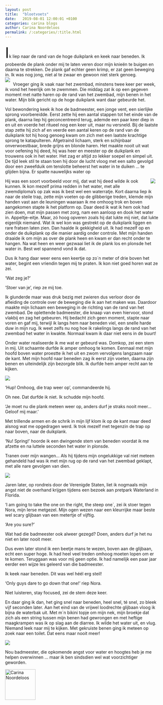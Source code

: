 ```yaml
---
layout: post
title:  "blootvoets"
date:   2019-08-01 12:00:01 +0100
categories: carina blogs
author: Carina Noordeloos
permalink: /:categories/:title.html
---
```

<div><font size="+10">I</font>k liep naar de rand van de hoge duikplank en keek naar beneden. Ik probeerde de plank onder mij te laten veren door mijn knieën te buigen en daarna te strekken. De plank gaf echter geen krimp, er zat geen beweging in. Ik was nog jong, niet al te zwaar en gewoon niet sterk genoeg.</div>

<div style="float:left;margin:0 10px 10px 0"><img src="/assets/blootvoets 1.jpg"/></div>

Vroeger ging ik vaak naar het zwembad, minstens twee keer per week, ik vond het heerlijk om te zwemmen. Die middag zat ik op een gegeven moment met natte haren op de rand van het zwembad, mijn benen in het water. Mijn blik gericht op de hoge duikplank want daar gebeurde het.

Vol bewondering keek ik hoe de badmeester, een jonge vent, een sierlijke sprong voorbereidde. Eerst zette hij een aantal stappen tot het einde van de plank, daarna liep hij geconcentreerd terug, ademde een paar keer diep in en uit en voerde het ritueel nog een keer uit, maar nu versneld. Bij de laatste stap zette hij zich af en veerde een aantal keren op de rand van de duikplank tot hij hoog genoeg kwam om zich met een laatste krachtige sprong te katapulteren. Afgetraind lichaam, sterk en schijnbaar onverwoestbaar, brede grijns en blonde haren. Het maakte nooit uit wat voor oefening hij deed, hij was heer en meester op de duikplank en trouwens ook in het water. Het zag er altijd zo lekker soepel en simpel uit. De tijd leek stil te staan toen hij door de lucht vloog met een salto gevolgd door een zweefduik om tenslotte beheerst het water in te duiken … te glijden bijna. Er spatte nauwelijks water op

<div style="float:right;margin:0 10px 10px 0"><img src="/assets/blootvoets 2.jpg"/></div>

Hij was een soort voorbeeld voor mij, dat wat hij deed wilde ik ook kunnen. Ik kon mezelf prima redden in het water, met alle zwemdiploma’s op zak was ik best wel een waterratje. Kort daarna liep ik naar de steile trap, zette mijn voeten op de glibberige treden, klemde mijn handen vast aan de leuningen waaraan ik me omhoog trok en boven aangekomen stapte ik het platform op. Daar deed ik wat ik hem ook had zien doen, mat mijn passen met zorg, nam een aanloop en dook het water in. Appeltje-eitje. Maar, zó hoog opveren zoals hij dat lukte mij niet, dat lukte eigenlijk niemand. Wat ik wel kon was gestrekt op de duikplank liggen en rare fratsen laten zien. Dan haalde ik gekkigheid uit. Ik had mezelf op en onder de duikplank op die manier aardig onder controle. Met mijn handen draaide ik om mijn as over de plank heen en kwam er dan recht onder te hangen. Na wat heen en weer gezwaai liet ik de plank los en plonsde het water in. Best wel spannend vond ik dat.

Dus ik hang daar weer eens een keertje op zo´n meter of drie boven het water, begint een vriendin tegen mij te praten. Ik kon niet goed horen wat ze zei.

‘Wat zeg je?’

‘Stoer van je’, riep ze mij toe.

Ik glunderde maar was druk bezig met zwieren dus verloor door de afleiding de controle over de beweging die ik aan het maken was. Daardoor maakte mijn lichaam een beweging in de richting van de rand van het zwembad. De oplettende badmeester, die knaap van even hiervoor, stond vlakbij en zag het gebeuren. Hij bedacht zich geen moment, stapte naar voren en gaf mij, terwijl ik langs hem naar beneden viel, een snelle harde duw in mijn rug. Ik weet zelfs nu nog hoe ik rakelings langs de rand van het zwembad het water in kwakte. Normaal kwam ik daar niet eens in de buurt!

Onder water realiseerde ik me wat er gebeurd was. Domkop, zei een stem in mij. Uit schaamte durfde ik amper omhoog te komen. Eenmaal met mijn hoofd boven water proestte ik het uit en zwom vervolgens langzaam naar de kant. Met mijn hoofd naar beneden zag ik eerst zijn voeten, daarna zijn benen en uiteindelijk zijn bezorgde blik. Ik durfde hem amper recht aan te kijken.

<div style="margin:0 10px 10px 0"><img src="/assets/blootvoets 3.jpg"/></div>

‘Hup! Omhoog, die trap weer op’, commandeerde hij.

Oh nee. Dat durfde ik niet. Ik schudde mijn hoofd.

‘Je moet nu die plank meteen weer op, anders durf je straks nooit meer… Geloof mij maar.’

Met trillende armen en de schrik in mijn lijf klom ik op de kant maar deed alsnog wat me opgedragen werd. Ik trok mezelf met tegenzin de trap op naar boven, naar de duikplank.

‘Nu! Spring!’ hoorde ik een dwingende stem van beneden voordat ik me afzette en na luttele seconden het water in plonsde.

Tranen over mijn wangen… Als hij tijdens mijn ongelukkige val niet meteen gehandeld had was ik met mijn rug op de rand van het zwembad geklapt, met alle nare gevolgen van dien.

<div style="margin:0 10px 10px 0"><img src="/assets/blootvoets 4.jpg"/></div>

Jaren later, op rondreis door de Verenigde Staten, liet ik nogmaals mijn angst niet de overhand krijgen tijdens een bezoek aan pretpark Waterland in Florida.

‘I am going to take the one on the right, the steep one´, zei ik stoer tegen Nora, mijn Ierse metgezel. Mijn ogen wezen naar een kleurrijke maar beste wel scary glijbaan van een metertje of vijftig.

‘Are you sure?’

Wat had die badmeester ook alweer gezegd? Doen, anders durf je het nu niet en later nooit meer.

Dus even later stond ik een beetje mans te wezen, boven aan de glijbaan, echt een super hoge. Ik had heel veel treden omhoog moeten lopen om er te komen. Teruggaan was voor mij geen optie. Ik had namelijk een paar jaar eerder een wijze les geleerd van die badmeester.

Ik keek naar beneden. Dit was wel héél erg steil!

‘Only guys dare to go down that one!’ riep Nora.

Niet luisteren, stay focused, zei de stem deze keer.

En daar ging ik dan, het ging snel naar beneden, heel snel, té snel, zo bleek vijf seconden later. Aan het eind van de vrijwel loodrechte glijbaan vloog ik bijna de waterbak uit. Met m´n bikini topje om mijn nek, mijn broekje dat zich als een string tussen mijn benen had gewrongen en met heftige maagkrampen was ik op slag aan de diarree. Ik wilde het water uit, en vlug. Niemand leek naar mij te kijken. Met gekruiste benen ging ik meteen op zoek naar een toilet. Dat eens maar nooit meer!

<div style="margin:0 10px 10px 0"><img src="/assets/blootvoets 5.jpg"/></div>

Nou badmeester, die opkomende angst voor water en hoogtes heb je me helpen overwinnen … maar ik ben sindsdien wel wat voorzichtiger geworden.

<div style="margin:0 10px 10px 0"><img src="/assets/Carina - profiel 2019.jpg" alt="Carina Noordeloos" width="100"/></div>
